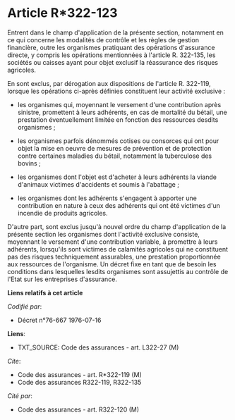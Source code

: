 # Article R*322-123

Entrent dans le champ d'application de la présente section, notamment en ce qui concerne les modalités de contrôle et les
règles de gestion financière, outre les organismes pratiquant des opérations d'assurance directe, y compris les opérations
mentionnées à l'article R. 322-135, les sociétés ou caisses ayant pour objet exclusif la réassurance des risques agricoles.

En sont exclus, par dérogation aux dispositions de l'article R. 322-119, lorsque les opérations ci-après définies constituent
leur activité exclusive :

- les organismes qui, moyennant le versement d'une contribution après sinistre, promettent à leurs adhérents, en cas de
mortalité du bétail, une prestation éventuellement limitée en fonction des ressources desdits organismes ;

- les organismes parfois dénommés cotises ou consorces qui ont pour objet la mise en oeuvre de mesures de prévention et de
protection contre certaines maladies du bétail, notamment la tuberculose des bovins ;

- les organismes dont l'objet est d'acheter à leurs adhérents la viande d'animaux victimes d'accidents et soumis à
l'abattage ;

- les organismes dont les adhérents s'engagent à apporter une contribution en nature à ceux des adhérents qui ont été
victimes d'un incendie de produits agricoles.

D'autre part, sont exclus jusqu'à nouvel ordre du champ d'application de la présente section les organismes dont l'activité
exclusive consiste, moyennant le versement d'une contribution variable, à promettre à leurs adhérents, lorsqu'ils sont
victimes de calamités agricoles qui ne constituent pas des risques techniquement assurables, une prestation proportionnée aux
ressources de l'organisme. Un décret fixe en tant que de besoin les conditions dans lesquelles lesdits organismes sont
assujettis au contrôle de l'Etat sur les entreprises d'assurance.

**Liens relatifs à cet article**

_Codifié par_:

  - Décret n°76-667 1976-07-16

**Liens**:

  - TXT_SOURCE: Code des assurances - art. L322-27 (M)

_Cite_:

  - Code des assurances - art. R*322-119 (M)
  - Code des assurances R322-119, R322-135

_Cité par_:

  - Code des assurances - art. R322-120 (M)
